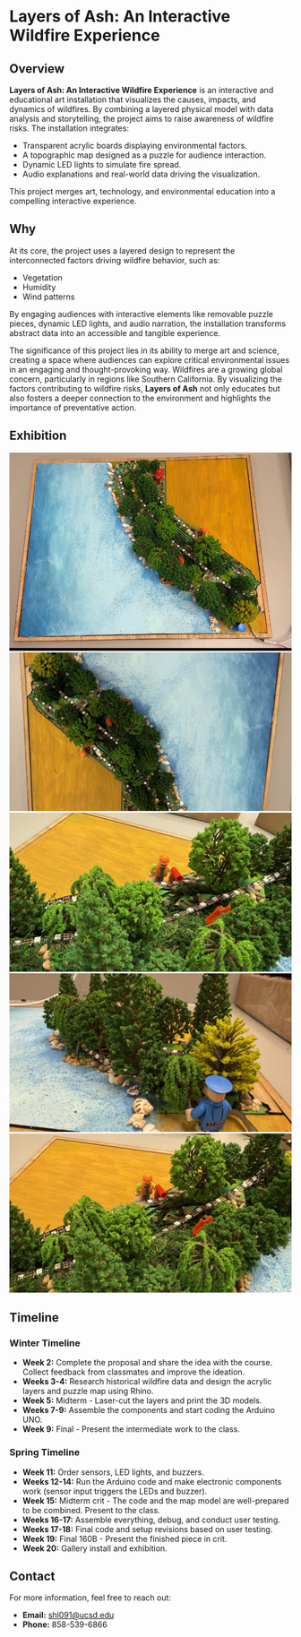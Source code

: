 # Layers of Ash: An Interactive Wildfire Experience

## Overview
**Layers of Ash: An Interactive Wildfire Experience** is an interactive and educational art installation that visualizes the causes, impacts, and dynamics of wildfires. By combining a layered physical model with data analysis and storytelling, the project aims to raise awareness of wildfire risks. The installation integrates:

- Transparent acrylic boards displaying environmental factors.
- A topographic map designed as a puzzle for audience interaction.
- Dynamic LED lights to simulate fire spread.
- Audio explanations and real-world data driving the visualization.

This project merges art, technology, and environmental education into a compelling interactive experience.

## Why
At its core, the project uses a layered design to represent the interconnected factors driving wildfire behavior, such as:

- Vegetation
- Humidity
- Wind patterns

By engaging audiences with interactive elements like removable puzzle pieces, dynamic LED lights, and audio narration, the installation transforms abstract data into an accessible and tangible experience.

The significance of this project lies in its ability to merge art and science, creating a space where audiences can explore critical environmental issues in an engaging and thought-provoking way. Wildfires are a growing global concern, particularly in regions like Southern California. By visualizing the factors contributing to wildfire risks, **Layers of Ash** not only educates but also fosters a deeper connection to the environment and highlights the importance of preventative action.

## Exhibition
![Overall installation](IMG_5189.jpg)
![Detail_1](IMG_5182.JPG)
![Detail_2](IMG_5185.JPG)
![Detail_3](IMG_5186.JPG)
![Detail_3](IMG_5188.JPG)

## Timeline
### Winter Timeline
- **Week 2:** Complete the proposal and share the idea with the course. Collect feedback from classmates and improve the ideation.
- **Weeks 3-4:** Research historical wildfire data and design the acrylic layers and puzzle map using Rhino.
- **Week 5:** Midterm - Laser-cut the layers and print the 3D models.
- **Weeks 7-9:** Assemble the components and start coding the Arduino UNO.
- **Week 9:** Final - Present the intermediate work to the class.

### Spring Timeline
- **Week 11:** Order sensors, LED lights, and buzzers.
- **Weeks 12-14:** Run the Arduino code and make electronic components work (sensor input triggers the LEDs and buzzer).
- **Week 15:** Midterm crit - The code and the map model are well-prepared to be combined. Present to the class.
- **Weeks 16-17:** Assemble everything, debug, and conduct user testing.
- **Weeks 17-18:** Final code and setup revisions based on user testing.
- **Week 19:** Final 160B - Present the finished piece in crit.
- **Week 20:** Gallery install and exhibition.

## Contact
For more information, feel free to reach out:

- **Email:** [shl091@ucsd.edu](mailto:shl091@ucsd.edu)
- **Phone:** 858-539-6866
